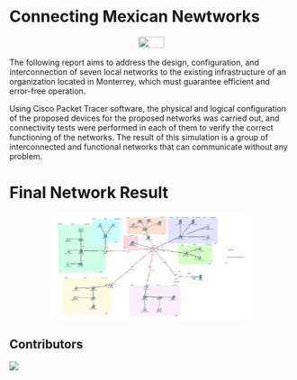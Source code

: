 # Connecting Mexican Newtworks

<p align="center">
    <img src="https://i.pinimg.com/originals/54/68/bf/5468bf0cb6dcdeab64c17731dac360ae.gif" class="center" width="30%" height="30%">
</p>

The following report aims to address the design, configuration, and interconnection of seven local networks to the existing infrastructure of an organization located in Monterrey, which must guarantee efficient and error-free operation. 

Using Cisco Packet Tracer software, the physical and logical configuration of the proposed devices for the proposed networks was carried out, and connectivity tests were performed in each of them to verify the correct functioning of the networks. The result of this simulation is a group of interconnected and functional networks that can communicate without any problem.

# Final Network Result
<p align="center">
    <img src="https://github.com/Axel3246/7-Way-Mexican-Network/blob/main/Photopkt.png?raw=true" class="center" width="70%" height="70%">
</p>

## Contributors

<a href="https://github.com/axel3246/Python-playground/graphs/contributors">
  <img src="https://contrib.rocks/image?repo=axel3246/Python-playground" />
</a>


